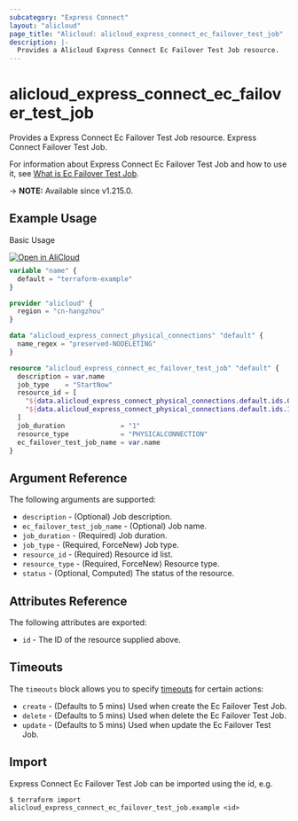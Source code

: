 ```yaml
---
subcategory: "Express Connect"
layout: "alicloud"
page_title: "Alicloud: alicloud_express_connect_ec_failover_test_job"
description: |-
  Provides a Alicloud Express Connect Ec Failover Test Job resource.
---
```


# alicloud_express_connect_ec_failover_test_job

Provides a Express Connect Ec Failover Test Job resource. Express Connect Failover Test Job.

For information about Express Connect Ec Failover Test Job and how to use it, see [What is Ec Failover Test Job](https://www.alibabacloud.com/help/zh/express-connect/developer-reference/api-vpc-2016-04-28-createfailovertestjob-efficiency-channels).

-> **NOTE:** Available since v1.215.0.

## Example Usage

Basic Usage

<div style="display: block;margin-bottom: 40px;"><div class="oics-button" style="float: right;position: absolute;margin-bottom: 10px;">
  <a href="https://api.aliyun.com/terraform?resource=alicloud_express_connect_ec_failover_test_job&exampleId=b53a3a45-f617-164b-24e8-6c17d9997a2b45116598&activeTab=example&spm=docs.r.express_connect_ec_failover_test_job.0.b53a3a45f6&intl_lang=EN_US" target="_blank">
    <img alt="Open in AliCloud" src="https://img.alicdn.com/imgextra/i1/O1CN01hjjqXv1uYUlY56FyX_!!6000000006049-55-tps-254-36.svg" style="max-height: 44px; max-width: 100%;">
  </a>
</div></div>

```terraform
variable "name" {
  default = "terraform-example"
}

provider "alicloud" {
  region = "cn-hangzhou"
}

data "alicloud_express_connect_physical_connections" "default" {
  name_regex = "preserved-NODELETING"
}

resource "alicloud_express_connect_ec_failover_test_job" "default" {
  description = var.name
  job_type    = "StartNow"
  resource_id = [
    "${data.alicloud_express_connect_physical_connections.default.ids.0}",
    "${data.alicloud_express_connect_physical_connections.default.ids.1}"
  ]
  job_duration              = "1"
  resource_type             = "PHYSICALCONNECTION"
  ec_failover_test_job_name = var.name
}
```

## Argument Reference

The following arguments are supported:
* `description` - (Optional) Job description.
* `ec_failover_test_job_name` - (Optional) Job name.
* `job_duration` - (Required) Job duration.
* `job_type` - (Required, ForceNew) Job type.
* `resource_id` - (Required) Resource id list.
* `resource_type` - (Required, ForceNew) Resource type.
* `status` - (Optional, Computed) The status of the resource.

## Attributes Reference

The following attributes are exported:
* `id` - The ID of the resource supplied above.

## Timeouts

The `timeouts` block allows you to specify [timeouts](https://www.terraform.io/docs/configuration-0-11/resources.html#timeouts) for certain actions:
* `create` - (Defaults to 5 mins) Used when create the Ec Failover Test Job.
* `delete` - (Defaults to 5 mins) Used when delete the Ec Failover Test Job.
* `update` - (Defaults to 5 mins) Used when update the Ec Failover Test Job.

## Import

Express Connect Ec Failover Test Job can be imported using the id, e.g.

```shell
$ terraform import alicloud_express_connect_ec_failover_test_job.example <id>
```